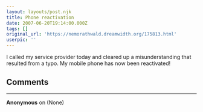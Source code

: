 ```yaml
---
layout: layouts/post.njk
title: Phone reactivation
date: 2007-06-20T19:14:00.000Z
tags: []
original_url: 'https://nemorathwald.dreamwidth.org/175813.html'
userpic: ''
---
```

I called my service provider today and cleared up a misunderstanding that resulted from a typo. My mobile phone has now been reactivated!

## Comments

---

**Anonymous** on (None)

